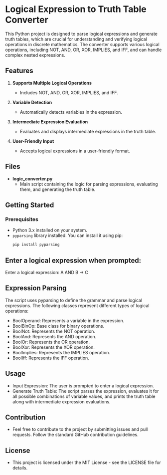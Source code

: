 # Logical Expression to Truth Table Converter

This Python project is designed to parse logical expressions and generate truth tables, which are crucial for understanding and verifying logical operations in discrete mathematics. The converter supports various logical operations, including NOT, AND, OR, XOR, IMPLIES, and IFF, and can handle complex nested expressions.

## Features

1. **Supports Multiple Logical Operations**
   - Includes NOT, AND, OR, XOR, IMPLIES, and IFF.

2. **Variable Detection**
   - Automatically detects variables in the expression.

3. **Intermediate Expression Evaluation**
   - Evaluates and displays intermediate expressions in the truth table.

4. **User-Friendly Input**
   - Accepts logical expressions in a user-friendly format.

## Files

- **logic_converter.py**
  - Main script containing the logic for parsing expressions, evaluating them, and generating the truth table.

## Getting Started

### Prerequisites

- Python 3.x installed on your system.
- `pyparsing` library installed. You can install it using pip:
  ```sh
  pip install pyparsing
## Enter a logical expression when prompted:
Enter a logical expression: A AND B -> C

## Expression Parsing
The script uses pyparsing to define the grammar and parse logical expressions. The following classes represent different types of logical operations:

- BoolOperand: Represents a variable in the expression.
- BoolBinOp: Base class for binary operations.
- BoolNot: Represents the NOT operation.
- BoolAnd: Represents the AND operation.
- BoolOr: Represents the OR operation.
- BoolXor: Represents the XOR operation.
- BoolImplies: Represents the IMPLIES operation.
- BoolIff: Represents the IFF operation.

## Usage
- Input Expression: The user is prompted to enter a logical expression.
- Generate Truth Table: The script parses the expression, evaluates it for all possible combinations of variable values, and prints the truth table along with intermediate expression evaluations.

## Contribution
- Feel free to contribute to the project by submitting issues and pull requests. Follow the standard GitHub contribution guidelines.

## License
- This project is licensed under the MIT License - see the LICENSE file for details.
